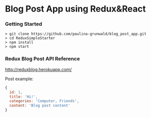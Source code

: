 # Blog Post App using Redux&React

### Getting Started

```
> git clone https://github.com/paulina-grunwald/blog_post_app.git
> cd ReduxSimpleStarter
> npm install
> npm start
```

### Redux Blog Post API Reference

http://reduxblog.herokuapp.com/

Post example:

```javascript
{
  id: 1,
  title: 'Hi!',
  categories: 'Computer, Friends',
  content: 'Blog post content'
}
```